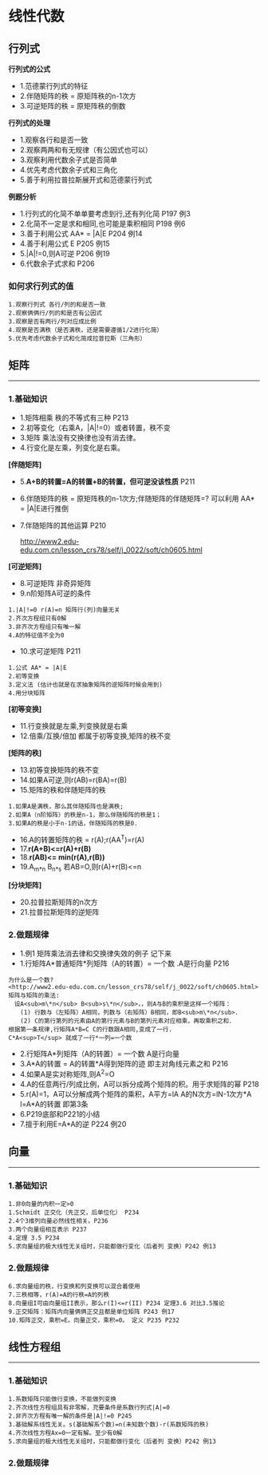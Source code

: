 # 线性代数

## 行列式

**行列式的公式**

* 1.范德蒙行列式的特征
* 2.伴随矩阵的秩 = 原矩阵秩的n-1次方
* 3.可逆矩阵的秩 = 原矩阵秩的倒数

**行列式的处理**

* 1.观察各行和是否一致
* 2.观察两两和有无规律（有公因式也可以）
* 3.观察利用代数余子式是否简单
* 4.优先考虑代数余子式和三角化
* 5.善于利用拉普拉斯展开式和范德蒙行列式

**例题分析**

* 1.行列式的化简不单单要考虑到行,还有列化简  P197 例3
* 2.化简不一定是求和相同,也可能是乘积相同    P198 例6
* 3.善于利用公式 AA* = |A|E              P204 例14
* 4.善于利用公式 E                       P205 例15
* 5.|A|!=0,则A可逆                      P206 例19
* 6.代数余子式求和                       P206  
### 如何求行列式的值
    
```
1.观察行列式 各行/列的和是否一致
2.观察俩俩行/列的和是否有公因式
3.观察是否有两行/列对应成比例
4.观察是否满秩（是否满秩，还是需要遵循1/2进行化简）
5.优先考虑代数余子式和化简成拉普拉斯（三角形）
```

## 矩阵
------

### 1.基础知识

* 1.矩阵相乘 秩的不等式有三种 P213
* 2.初等变化（右乘A，|A|!=0）或者转置，秩不变
* 3.矩阵 乘法没有交换律也没有消去律。
* 4.行变化是左乘，列变化是右乘。

**[伴随矩阵]**

* 5.**A+B的转置=A的转置+B的转置，但可逆没该性质** P211
* 6.伴随矩阵的秩 = 原矩阵秩的n-1次方;伴随矩阵的伴随矩阵=? 可以利用 AA* = |A|E进行推倒
* 7.伴随矩阵的其他运算 P210 
 
  <http://www2.edu-edu.com.cn/lesson_crs78/self/j_0022/soft/ch0605.html>

**[可逆矩阵]**

  * 8.可逆矩阵 非奇异矩阵
  * 9.n阶矩阵A可逆的条件 
  
  ```
  1.|A|!=0 r(A)=n 矩阵行(列)向量无关 
  2.齐次方程组只有0解
  3.非齐次方程组只有唯一解
  4.A的特征值不全为0
  ```
  * 10.求可逆矩阵 P211
  
  ```
  1.公式 AA* = |A|E
  2.初等变换
  3.定义法 (估计也就是在求抽象矩阵的逆矩阵时候会用到)
  4.用分块矩阵
  ```
  
**[初等变换]**
  
  * 11.行变换就是左乘,列变换就是右乘
  * 12.倍乘/互换/倍加 都属于初等变换,矩阵的秩不变

**[矩阵的秩]**

* 13.初等变换矩阵的秩不变
* 14.如果A可逆,则r(AB)=r(BA)=r(B)
* 15.矩阵的秩和伴随矩阵的秩

```
1.如果A是满秩，那么其伴随矩阵也是满秩;
2.如果A（n阶矩阵）的秩是n-1，那么伴随矩阵的秩是1；
3.如果A的秩是小于n-1的话，伴随矩阵的秩是0.
```
* 16.A的转置矩阵的秩 = r(A);r(AA<sup>T</sup>)=r(A)
* 17.**r(A+B)<=r(A)+r(B)**
* 18.**r(AB)<= min(r(A),r(B))**
* 19.A<sub>m\*n</sub> B<sub>n\*s</sub> 若AB=O,则r(A)+r(B)<=n

**[分块矩阵]**

* 20.拉普拉斯矩阵的n次方
* 21.拉普拉斯矩阵的逆矩阵

### 2.做题规律
* 1.例1 矩阵乘法消去律和交换律失效的例子 记下来 
* 1.行矩阵A\*普通矩阵\*列矩阵（A的转置）= 一个数 .A是行向量 P216

```
为什么是一个数?
<http://www2.edu-edu.com.cn/lesson_crs78/self/j_0022/soft/ch0605.html>
矩阵与矩阵的乘法:
　设A<sub>m\*n</sub> B<sub>s\*n</sub>，，则A与B的乘积是这样一个矩阵：
　　(1) 行数与（左矩阵）A相同，列数与（右矩阵）B相同，即B<sub>m\*n</sub>．
　　(2) C的第行第列的元素由A的第行元素与B的第列元素对应相乘，再取乘积之和．
根据第一条规律,行矩阵A*B=C C的行数跟A相同,变成了一行.
C*A<sup>T</sup> 就成了一行*一列=一个数
```

* 2.行矩阵A\*列矩阵（A的转置）= 一个数  A是行向量
* 3.A\*A的转置 = A的转置\*A得到矩阵的迹 即主对角线元素之和 P216 
* 4.如果A是实对称矩阵,则A<sup>2</sup>=O
* 4.A的任意两行/列成比例，A可以拆分成两个矩阵的积。用于求矩阵的幂 P218 
* 5.r(A)=1，A可以分解成两个矩阵的乘积，A平方=lA A的N次方=lN-1次方\*A
  l=A\*A的转置 即第3条
* 6.P219底部和P221的小结
* 7.擅于利用E=A\*A的逆 P224 例20


## 向量
------

### 1.基础知识
```
1.非0向量的内积一定>0
1.Schmidt 正交化（先正交，后单位化） P234
2.4个3维列向量必然线性相关。P236
3.两个向量组相互表示 P237
4.定理 3.5 P234
5.求向量组的极大线性无关组时，只能都做行变化（后者列 变换）P242 例13

```

### 2.做题规律
```
6.求向量组的秩，行变换和列变换可以混合着使用
7.三秩相等，r(A)=A的行秩=A的列秩
8.向量组I可由向量组II表示，那么r(I)<=r(II) P234 定理3.6 对比3.5推论
9.正交矩阵：矩阵内向量俩俩正交且都是单位矩阵 P243 例17
10.矩阵正交，乘积=E。向量正交，乘积=0。 定义 P235 P232
```


## 线性方程组
------

### 1.基础知识
```
1.系数矩阵只能做行变换，不能做列变换
2.齐次线性方程组具有非零解，充要条件是系数行列式|A|=0
2.非齐次方程有唯一解的条件是|A|!=0 P245
3.基础解系线性无关。s(基础解系个数)=n(未知数个数)-r(系数矩阵的秩)
4.齐次线性方程Ax=0一定有解。至少有0解
5.求向量组的极大线性无关组时，只能都做行变化（后者列 变换）P242 例13

```

### 2.做题规律
```

```
